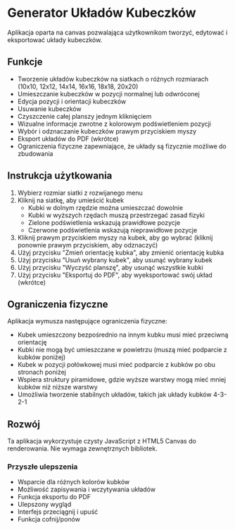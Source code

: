 # Generator Układów Kubeczków

Aplikacja oparta na canvas pozwalająca użytkownikom tworzyć, edytować i eksportować układy kubeczków.

## Funkcje

- Tworzenie układów kubeczków na siatkach o różnych rozmiarach (10x10, 12x12, 14x14, 16x16, 18x18, 20x20)
- Umieszczanie kubeczków w pozycji normalnej lub odwróconej
- Edycja pozycji i orientacji kubeczków
- Usuwanie kubeczków
- Czyszczenie całej planszy jednym kliknięciem
- Wizualne informacje zwrotne z kolorowym podświetleniem pozycji
- Wybór i odznaczanie kubeczków prawym przyciskiem myszy
- Eksport układów do PDF (wkrótce)
- Ograniczenia fizyczne zapewniające, że układy są fizycznie możliwe do zbudowania

## Instrukcja użytkowania

1. Wybierz rozmiar siatki z rozwijanego menu
2. Kliknij na siatkę, aby umieścić kubek
   - Kubki w dolnym rzędzie można umieszczać dowolnie
   - Kubki w wyższych rzędach muszą przestrzegać zasad fizyki
   - Zielone podświetlenia wskazują prawidłowe pozycje
   - Czerwone podświetlenia wskazują nieprawidłowe pozycje
3. Kliknij prawym przyciskiem myszy na kubek, aby go wybrać (kliknij ponownie prawym przyciskiem, aby odznaczyć)
4. Użyj przycisku "Zmień orientację kubka", aby zmienić orientację kubka
5. Użyj przycisku "Usuń wybrany kubek", aby usunąć wybrany kubek
6. Użyj przycisku "Wyczyść planszę", aby usunąć wszystkie kubki
7. Użyj przycisku "Eksportuj do PDF", aby wyeksportować swój układ (wkrótce)

## Ograniczenia fizyczne

Aplikacja wymusza następujące ograniczenia fizyczne:
- Kubek umieszczony bezpośrednio na innym kubku musi mieć przeciwną orientację
- Kubki nie mogą być umieszczane w powietrzu (muszą mieć podparcie z kubków poniżej)
- Kubek w pozycji połówkowej musi mieć podparcie z kubków po obu stronach poniżej
- Wspiera struktury piramidowe, gdzie wyższe warstwy mogą mieć mniej kubków niż niższe warstwy
- Umożliwia tworzenie stabilnych układów, takich jak układy kubków 4-3-2-1

## Rozwój

Ta aplikacja wykorzystuje czysty JavaScript z HTML5 Canvas do renderowania. Nie wymaga zewnętrznych bibliotek.

### Przyszłe ulepszenia

- Wsparcie dla różnych kolorów kubków
- Możliwość zapisywania i wczytywania układów
- Funkcja eksportu do PDF
- Ulepszony wygląd
- Interfejs przeciągnij i upuść
- Funkcja cofnij/ponów 